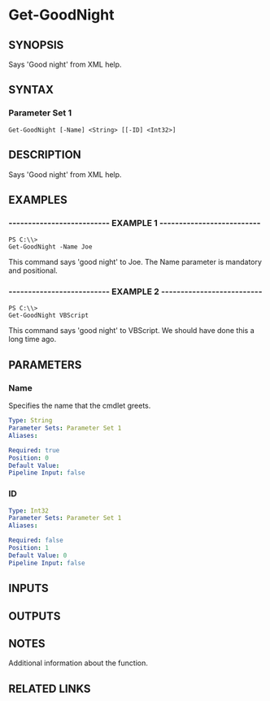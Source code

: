 ﻿# Get-GoodNight

## SYNOPSIS
Says 'Good night' from XML help.
## SYNTAX
### Parameter Set 1
```
Get-GoodNight [-Name] <String> [[-ID] <Int32>]
```


## DESCRIPTION
Says 'Good night' from XML help.

## EXAMPLES
### -------------------------- EXAMPLE 1 --------------------------
```
PS C:\\>Get-GoodNight -Name Joe
```
This command says 'good night' to Joe. The Name parameter is mandatory and positional.
### -------------------------- EXAMPLE 2 --------------------------
```
PS C:\\>Get-GoodNight VBScript
```
This command says 'good night' to VBScript. We should have done this a long time ago.

## PARAMETERS

### Name
Specifies the name that the cmdlet greets.

```yaml
Type: String
Parameter Sets: Parameter Set 1
Aliases: 

Required: true
Position: 0
Default Value: 
Pipeline Input: false
```

### ID


```yaml
Type: Int32
Parameter Sets: Parameter Set 1
Aliases: 

Required: false
Position: 1
Default Value: 0
Pipeline Input: false
```

## INPUTS

## OUTPUTS

## NOTES

Additional information about the function.

## RELATED LINKS
